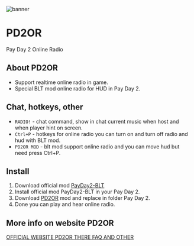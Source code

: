 ![banner](https://raw.githubusercontent.com/MAGISTER-PD2OR/PD2OR/master/pd2or.png)

PD2OR
==========

Pay Day 2 Online Radio

About PD2OR
------

 - Support realtime online radio in game.
 - Special BLT mod online radio for HUD in Pay Day 2.

Chat, hotkeys, other
------

 - `RADIO!` - chat command, show in chat current music when host and when player hint on screen.
 - `Ctrl+P` - hotkeys for online radio you can turn on and turn off radio and hud with BLT mod.
 - `PD2OR MOD` - blt mod support online radio and you can move hud but need press Ctrl+P.

Install
------

1. Download official mod [PayDay2-BLT](https://github.com/JamesWilko/Payday-2-BLT/releases/download/2.3/BLT_release_r7_r19.zip)
2. Install official mod PayDay2-BLT in your Pay Day 2.
3. Download [PD2OR](https://github.com/MAGISTER-PD2OR/PD2OR/releases) mod and replace in folder Pay Day 2.
4. Done you can play and hear online radio.

More info on website PD2OR
------

[OFFICIAL WEBSITE PD2OR THERE FAQ AND OTHER](http://f0176051.xsph.ru)
